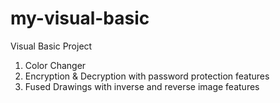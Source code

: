 # my-visual-basic
Visual Basic Project
1. Color Changer
2. Encryption & Decryption with password protection features
3. Fused Drawings with inverse and reverse image features
